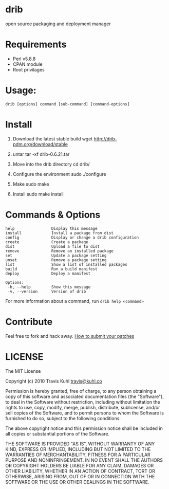 # drib
open source packaging and deployment manager

# Requirements
* Perl v5.8.8
* CPAN module
* Root privilages

# Usage: 
	drib [options] command [sub-command] [command-options]

# Install 
1. Download the latest stable build
	wget http://drib-pdm.org/download/stable
2. untar
	tar -xf drib-0.6.21.tar

3. Move into the drib directory
	cd drib/

4. Configure the environment
	sudo ./configure

5. Make
	sudo make

6. Install
	sudo make install

# Commands &amp; Options
	help                Display this message
	install             Install a package from dist
	config              Display or change a drib configuration
	create              Create a package
	dist				Upload a file to dist
	remove              Remove an installed package
	set                 Update a package setting
	unset               Remove a package setting
	list                Show a list of installed packages
	build				Run a build manifest
	deploy				Deploy a manifest

	Options:
	 -h, --help         Show this message
	 -v, --version      Version of drib

For more information about a command, run `drib help <command>`

# Contribute
Feel free to fork and hack away. [How to submit your patches](http://dev.drib-pdm.org/contribute)

# LICENSE

The MIT License

Copyright (c) 2010 Travis Kuhl travis@kuhl.co

Permission is hereby granted, free of charge, to any person obtaining a copy of this software and associated documentation files (the "Software"), to deal in the Software without restriction, including without limitation the rights to use, copy, modify, merge, publish, distribute, sublicense, and/or sell copies of the Software, and to permit persons to whom the Software is furnished to do so, subject to the following conditions:

The above copyright notice and this permission notice shall be included in all copies or substantial portions of the Software.

THE SOFTWARE IS PROVIDED "AS IS", WITHOUT WARRANTY OF ANY KIND, EXPRESS OR IMPLIED, INCLUDING BUT NOT LIMITED TO THE WARRANTIES OF MERCHANTABILITY, FITNESS FOR A PARTICULAR PURPOSE AND NONINFRINGEMENT. IN NO EVENT SHALL THE AUTHORS OR COPYRIGHT HOLDERS BE LIABLE FOR ANY CLAIM, DAMAGES OR OTHER LIABILITY, WHETHER IN AN ACTION OF CONTRACT, TORT OR OTHERWISE, ARISING FROM, OUT OF OR IN CONNECTION WITH THE SOFTWARE OR THE USE OR OTHER DEALINGS IN THE SOFTWARE.